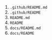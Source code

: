 1. `.github/README.md`
2. `.github/README`
3. `README.md`
4. `README`
5. `docs/README.md`
6. `docs/README`
